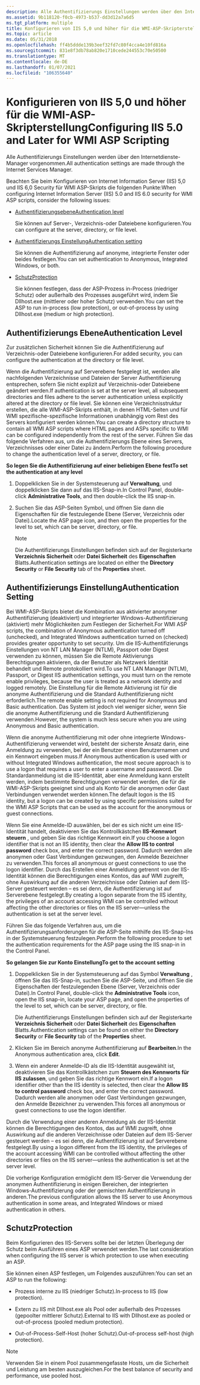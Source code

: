 ```yaml
---
description: Alle Authentifizierungs Einstellungen werden über den Internetdienste-Manager vorgenommen.
ms.assetid: 9b118120-f0cb-4973-b537-dd3d12a7a6d5
ms.tgt_platform: multiple
title: Konfigurieren von IIS 5,0 und höher für die WMI-ASP-Skripterstellung
ms.topic: article
ms.date: 05/31/2018
ms.openlocfilehash: ff4b5ddde139b3eef32fd7c80f4cca4e10fd816a
ms.sourcegitcommit: 831e8f3db78ab820e1710cede244553c70e50500
ms.translationtype: MT
ms.contentlocale: de-DE
ms.lasthandoff: 01/07/2021
ms.locfileid: "106355640"
---
```

# <a name="configuring-iis-50-and-later-for-wmi-asp-scripting"></a><span data-ttu-id="717ed-103">Konfigurieren von IIS 5,0 und höher für die WMI-ASP-Skripterstellung</span><span class="sxs-lookup"><span data-stu-id="717ed-103">Configuring IIS 5.0 and Later for WMI ASP Scripting</span></span>

<span data-ttu-id="717ed-104">Alle Authentifizierungs Einstellungen werden über den Internetdienste-Manager vorgenommen.</span><span class="sxs-lookup"><span data-stu-id="717ed-104">All authentication settings are made through the Internet Services Manager.</span></span>

<span data-ttu-id="717ed-105">Beachten Sie beim Konfigurieren von Internet Information Server (IIS) 5,0 und IIS 6,0 Security für WMI ASP-Skripts die folgenden Punkte:</span><span class="sxs-lookup"><span data-stu-id="717ed-105">When configuring Internet Information Server (IIS) 5.0 and IIS 6.0 security for WMI ASP scripts, consider the following issues:</span></span>

-   [<span data-ttu-id="717ed-106">Authentifizierungsebene</span><span class="sxs-lookup"><span data-stu-id="717ed-106">Authentication level</span></span>](#authentication-level)

    <span data-ttu-id="717ed-107">Sie können auf Server-, Verzeichnis-oder Dateiebene konfigurieren.</span><span class="sxs-lookup"><span data-stu-id="717ed-107">You can configure at the server, directory, or file level.</span></span>

-   [<span data-ttu-id="717ed-108">Authentifizierungs Einstellung</span><span class="sxs-lookup"><span data-stu-id="717ed-108">Authentication setting</span></span>](#authentication-setting)

    <span data-ttu-id="717ed-109">Sie können die Authentifizierung auf anonyme, integrierte Fenster oder beides festlegen.</span><span class="sxs-lookup"><span data-stu-id="717ed-109">You can set authentication to Anonymous, Integrated Windows, or both.</span></span>

-   [<span data-ttu-id="717ed-110">Schutz</span><span class="sxs-lookup"><span data-stu-id="717ed-110">Protection</span></span>](#protection)

    <span data-ttu-id="717ed-111">Sie können festlegen, dass der ASP-Prozess in-Process (niedriger Schutz) oder außerhalb des Prozesses ausgeführt wird, indem Sie Dllhost.exe (mittlerer oder hoher Schutz) verwenden.</span><span class="sxs-lookup"><span data-stu-id="717ed-111">You can set the ASP to run in-process (low protection), or out-of-process by using Dllhost.exe (medium or high protection).</span></span>

## <a name="authentication-level"></a><span data-ttu-id="717ed-112">Authentifizierungs Ebene</span><span class="sxs-lookup"><span data-stu-id="717ed-112">Authentication Level</span></span>

<span data-ttu-id="717ed-113">Zur zusätzlichen Sicherheit können Sie die Authentifizierung auf Verzeichnis-oder Dateiebene konfigurieren.</span><span class="sxs-lookup"><span data-stu-id="717ed-113">For added security, you can configure the authentication at the directory or file level.</span></span>

<span data-ttu-id="717ed-114">Wenn die Authentifizierung auf Serverebene festgelegt ist, werden alle nachfolgenden Verzeichnisse und Dateien der Server Authentifizierung entsprechen, sofern Sie nicht explizit auf Verzeichnis-oder Dateiebene geändert werden.</span><span class="sxs-lookup"><span data-stu-id="717ed-114">If authentication is set at the server level, all subsequent directories and files adhere to the server authentication unless explicitly altered at the directory or file level.</span></span> <span data-ttu-id="717ed-115">Sie können eine Verzeichnisstruktur erstellen, die alle WMI-ASP-Skripts enthält, in denen HTML-Seiten und für WMI spezifische-spezifische Informationen unabhängig vom Rest des Servers konfiguriert werden können.</span><span class="sxs-lookup"><span data-stu-id="717ed-115">You can create a directory structure to contain all WMI ASP scripts where HTML pages and ASPs specific to WMI can be configured independently from the rest of the server.</span></span> <span data-ttu-id="717ed-116">Führen Sie das folgende Verfahren aus, um die Authentifizierungs Ebene eines Servers, Verzeichnisses oder einer Datei zu ändern.</span><span class="sxs-lookup"><span data-stu-id="717ed-116">Perform the following procedure to change the authentication level of a server, directory, or file.</span></span>

<span data-ttu-id="717ed-117">**So legen Sie die Authentifizierung auf einer beliebigen Ebene fest**</span><span class="sxs-lookup"><span data-stu-id="717ed-117">**To set the authentication at any level**</span></span>

1.  <span data-ttu-id="717ed-118">Doppelklicken Sie in der Systemsteuerung auf **Verwaltung**, und doppelklicken Sie dann auf das IIS-Snap-in.</span><span class="sxs-lookup"><span data-stu-id="717ed-118">In Control Panel, double-click **Administrative Tools**, and then double-click the IIS snap-in.</span></span>

2.  <span data-ttu-id="717ed-119">Suchen Sie das ASP-Seiten Symbol, und öffnen Sie dann die Eigenschaften für die festzulegende Ebene (Server, Verzeichnis oder Datei).</span><span class="sxs-lookup"><span data-stu-id="717ed-119">Locate the ASP page icon, and then open the properties for the level to set, which can be server, directory, or file.</span></span>

    > [!Note]  
    > <span data-ttu-id="717ed-120">Die Authentifizierungs Einstellungen befinden sich auf der Registerkarte **Verzeichnis Sicherheit** oder **Datei Sicherheit** des **Eigenschaften** Blatts.</span><span class="sxs-lookup"><span data-stu-id="717ed-120">Authentication settings are located on either the **Directory Security** or **File Security** tab of the **Properties** sheet.</span></span>

     

## <a name="authentication-setting"></a><span data-ttu-id="717ed-121">Authentifizierungs Einstellung</span><span class="sxs-lookup"><span data-stu-id="717ed-121">Authentication Setting</span></span>

<span data-ttu-id="717ed-122">Bei WMI-ASP-Skripts bietet die Kombination aus aktivierter anonymer Authentifizierung (deaktiviert) und integrierter Windows-Authentifizierung (aktiviert) mehr Möglichkeiten zum Festlegen der Sicherheit.</span><span class="sxs-lookup"><span data-stu-id="717ed-122">For WMI ASP scripts, the combination of Anonymous authentication turned off (unchecked), and Integrated Windows authentication turned on (checked) provides greater opportunity to set security.</span></span> <span data-ttu-id="717ed-123">Um die IIS-Authentifizierungs Einstellungen von NT LAN Manager (NTLM), Passport oder Digest verwenden zu können, müssen Sie die Remote Aktivierungs Berechtigungen aktivieren, da der Benutzer als Netzwerk Identität behandelt und Remote protokolliert wird.</span><span class="sxs-lookup"><span data-stu-id="717ed-123">To use NT LAN Manager (NTLM), Passport, or Digest IIS authentication settings, you must turn on the remote enable privileges, because the user is treated as a network identity and logged remotely.</span></span> <span data-ttu-id="717ed-124">Die Einstellung für die Remote Aktivierung ist für die anonyme Authentifizierung und die Standard Authentifizierung nicht erforderlich.</span><span class="sxs-lookup"><span data-stu-id="717ed-124">The remote enable setting is not required for Anonymous and Basic authentication.</span></span> <span data-ttu-id="717ed-125">Das System ist jedoch viel weniger sicher, wenn Sie die anonyme Authentifizierung und die Standard Authentifizierung verwenden.</span><span class="sxs-lookup"><span data-stu-id="717ed-125">However, the system is much less secure when you are using Anonymous and Basic authentication.</span></span>

<span data-ttu-id="717ed-126">Wenn die anonyme Authentifizierung mit oder ohne integrierte Windows-Authentifizierung verwendet wird, besteht der sicherste Ansatz darin, eine Anmeldung zu verwenden, bei der ein Benutzer einen Benutzernamen und ein Kennwort eingeben muss.</span><span class="sxs-lookup"><span data-stu-id="717ed-126">If Anonymous authentication is used with or without Integrated Windows authentication, the most secure approach is to use a logon that requires a user to enter a username and password.</span></span> <span data-ttu-id="717ed-127">Die Standardanmeldung ist die IIS-Identität, aber eine Anmeldung kann erstellt werden, indem bestimmte Berechtigungen verwendet werden, die für die WMI-ASP-Skripts geeignet sind und als Konto für die anonymen oder Gast Verbindungen verwendet werden können.</span><span class="sxs-lookup"><span data-stu-id="717ed-127">The default logon is the IIS identity, but a logon can be created by using specific permissions suited for the WMI ASP Scripts that can be used as the account for the anonymous or guest connections.</span></span>

<span data-ttu-id="717ed-128">Wenn Sie eine Anmelde-ID auswählen, bei der es sich nicht um eine IIS-Identität handelt, deaktivieren Sie das Kontrollkästchen **IIS-Kennwort steuern** , und geben Sie das richtige Kennwort ein.</span><span class="sxs-lookup"><span data-stu-id="717ed-128">If you choose a logon identifier that is not an IIS identity, then clear the **Allow IIS to control password** check box, and enter the correct password.</span></span> <span data-ttu-id="717ed-129">Dadurch werden alle anonymen oder Gast Verbindungen gezwungen, den Anmelde Bezeichner zu verwenden.</span><span class="sxs-lookup"><span data-stu-id="717ed-129">This forces all anonymous or guest connections to use the logon identifier.</span></span> <span data-ttu-id="717ed-130">Durch das Erstellen einer Anmeldung getrennt von der IIS-Identität können die Berechtigungen eines Kontos, das auf WMI zugreift, ohne Auswirkung auf die anderen Verzeichnisse oder Dateien auf dem IIS-Server gesteuert werden – es sei denn, die Authentifizierung ist auf Serverebene festgelegt.</span><span class="sxs-lookup"><span data-stu-id="717ed-130">By creating a logon separate from the IIS identity, the privileges of an account accessing WMI can be controlled without affecting the other directories or files on the IIS server—unless the authentication is set at the server level.</span></span>

<span data-ttu-id="717ed-131">Führen Sie das folgende Verfahren aus, um die Authentifizierungsanforderungen für die ASP-Seite mithilfe des IIS-Snap-Ins in der Systemsteuerung festzulegen.</span><span class="sxs-lookup"><span data-stu-id="717ed-131">Perform the following procedure to set the authentication requirements for the ASP page using the IIS snap-in in the Control Panel.</span></span>

<span data-ttu-id="717ed-132">**So gelangen Sie zur Konto Einstellung**</span><span class="sxs-lookup"><span data-stu-id="717ed-132">**To get to the account setting**</span></span>

1.  <span data-ttu-id="717ed-133">Doppelklicken Sie in der Systemsteuerung auf das Symbol **Verwaltung** , öffnen Sie das IIS-Snap-in, suchen Sie die ASP-Seite, und öffnen Sie die Eigenschaften der festzulegenden Ebene (Server, Verzeichnis oder Datei).</span><span class="sxs-lookup"><span data-stu-id="717ed-133">In Control Panel, double-click the **Administrative Tools** icon, open the IIS snap-in, locate your ASP page, and open the properties of the level to set, which can be server, directory, or file.</span></span>

    <span data-ttu-id="717ed-134">Die Authentifizierungs Einstellungen befinden sich auf der Registerkarte **Verzeichnis Sicherheit** oder **Datei Sicherheit** des **Eigenschaften** Blatts.</span><span class="sxs-lookup"><span data-stu-id="717ed-134">Authentication settings can be found on either the **Directory Security** or **File Security** tab of the **Properties** sheet.</span></span>

2.  <span data-ttu-id="717ed-135">Klicken Sie im Bereich anonyme Authentifizierung auf **Bearbeiten**.</span><span class="sxs-lookup"><span data-stu-id="717ed-135">In the Anonymous authentication area, click **Edit**.</span></span>

3.  <span data-ttu-id="717ed-136">Wenn ein anderer Anmelde-ID als die IIS-Identität ausgewählt ist, deaktivieren Sie das Kontrollkästchen zum **Steuern des Kennworts für IIS zulassen**, und geben Sie das richtige Kennwort ein.</span><span class="sxs-lookup"><span data-stu-id="717ed-136">If a logon identifier other than the IIS identity is selected, then clear the **Allow IIS to control password** check box, and enter the correct password.</span></span> <span data-ttu-id="717ed-137">Dadurch werden alle anonymen oder Gast Verbindungen gezwungen, den Anmelde Bezeichner zu verwenden.</span><span class="sxs-lookup"><span data-stu-id="717ed-137">This forces all anonymous or guest connections to use the logon identifier.</span></span>

<span data-ttu-id="717ed-138">Durch die Verwendung einer anderen Anmeldung als der IIS-Identität können die Berechtigungen des Kontos, das auf WMI zugreift, ohne Auswirkung auf die anderen Verzeichnisse oder Dateien auf dem IIS-Server gesteuert werden – es sei denn, die Authentifizierung ist auf Serverebene festgelegt.</span><span class="sxs-lookup"><span data-stu-id="717ed-138">By using a logon different from the IIS identity, the privileges of the account accessing WMI can be controlled without affecting the other directories or files on the IIS server—unless the authentication is set at the server level.</span></span>

<span data-ttu-id="717ed-139">Die vorherige Konfiguration ermöglicht dem IIS-Server die Verwendung der anonymen Authentifizierung in einigen Bereichen, der integrierten Windows-Authentifizierung oder der gemischten Authentifizierung in anderen.</span><span class="sxs-lookup"><span data-stu-id="717ed-139">The previous configuration allows the IIS server to use Anonymous authentication in some areas, and Integrated Windows or mixed authentication in others.</span></span>

## <a name="protection"></a><span data-ttu-id="717ed-140">Schutz</span><span class="sxs-lookup"><span data-stu-id="717ed-140">Protection</span></span>

<span data-ttu-id="717ed-141">Beim Konfigurieren des IIS-Servers sollte bei der letzten Überlegung der Schutz beim Ausführen eines ASP verwendet werden.</span><span class="sxs-lookup"><span data-stu-id="717ed-141">The last consideration when configuring the IIS server is which protection to use when executing an ASP.</span></span>

<span data-ttu-id="717ed-142">Sie können einen ASP festlegen, um Folgendes auszuführen:</span><span class="sxs-lookup"><span data-stu-id="717ed-142">You can set an ASP to run the following:</span></span>

-   <span data-ttu-id="717ed-143">Prozess interne zu IIS (niedriger Schutz).</span><span class="sxs-lookup"><span data-stu-id="717ed-143">In-process to IIS (low protection).</span></span>

-   <span data-ttu-id="717ed-144">Extern zu IIS mit Dllhost.exe als Pool oder außerhalb des Prozesses (gepoolter mittlerer Schutz).</span><span class="sxs-lookup"><span data-stu-id="717ed-144">External to IIS with Dllhost.exe as pooled or out-of-process (pooled medium protection).</span></span>

-   <span data-ttu-id="717ed-145">Out-of-Process-Self-Host (hoher Schutz).</span><span class="sxs-lookup"><span data-stu-id="717ed-145">Out-of-process self-host (high protection).</span></span>

> [!Note]  
> <span data-ttu-id="717ed-146">Verwenden Sie in einem Pool zusammengefasste Hosts, um die Sicherheit und Leistung am besten auszugleichen.</span><span class="sxs-lookup"><span data-stu-id="717ed-146">For the best balance of security and performance, use pooled host.</span></span>

 

 

 



